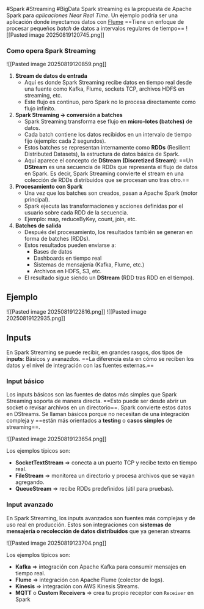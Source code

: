 #Spark #Streaming #BigData
Spark streaming es la propuesta de Apache Spark para *aplicaciones Near Real Time*. Un ejemplo podría ser una aplicación donde inyectamos datos con [Flume](obsidian://open?vault=Big%20Data%20y%20Machine%20learning&file=Big%20Data%2FFlume%2FIntroducci%C3%B3n%20a%20Apache%20Flume)
==Tiene un enfoque de procesar pequeños *batch* de datos a intervalos regulares de tiempo==
![[Pasted image 20250819120745.png]]

### Como opera Spark Streaming

![[Pasted image 20250819120859.png]]
1. **Stream de datos de entrada**
   - Aquí es donde Spark Streaming recibe datos en tiempo real desde una fuente como Kafka, Flume, sockets TCP, archivos HDFS en streaming, etc.
   - Este flujo es continuo, pero Spark no lo procesa directamente como flujo infinito.
2. **Spark Streaming → conversión a batches**
   - Spark Streaming transforma ese flujo en **micro-lotes (batches)** de datos.
   - Cada batch contiene los datos recibidos en un intervalo de tiempo fijo (ejemplo: cada 2 segundos).
   - Estos batches se representan internamente como **RDDs** (Resilient Distributed Datasets), la estructura de datos básica de Spark.
   - Aquí aparece el concepto de **DStream (Discretized Stream)**:
     ==Un **DStream** es una secuencia de RDDs que representa el flujo de datos en Spark. Es decir, Spark Streaming convierte el stream en una colección de RDDs distribuidos que se procesan uno tras otro.==
1. **Procesamiento con Spark**
   - Una vez que los batches son creados, pasan a Apache Spark (motor principal).
   - Spark ejecuta las transformaciones y acciones definidas por el usuario sobre cada RDD de la secuencia.
   - Ejemplo: map, reduceByKey, count, join, etc.
4. **Batches de salida**
   - Después del procesamiento, los resultados también se generan en forma de batches (RDDs).
   - Estos resultados pueden enviarse a:
     - Bases de datos
     - Dashboards en tiempo real
     - Sistemas de mensajería (Kafka, Flume, etc.)
     - Archivos en HDFS, S3, etc.
   - El resultado sigue siendo un **DStream** (RDD tras RDD en el tiempo).
## Ejemplo
![[Pasted image 20250819122816.png]]
![[Pasted image 20250819122935.png]]
## Inputs
En Spark Streaming se puede recibir, en grandes rasgos, dos tipos de **inputs**: Básicos y avanazdos.
==La diferencia esta en cómo se reciben los datos y el nivel de integración con las fuentes externas.==

### Input básico
Los inputs básicos son las fuentes de datos más simples que Spark Streaming soporta de manera directa. ==Esto puede ser desde abrir un socket o revisar archivos en un directorio==. Spark convierte estos datos en DStreams.
Se llaman básicos porque no necesitan de una integración compleja y ==están más orientados a **testing** o **casos simples** de streaming==.

![[Pasted image 20250819123654.png]]

Los ejemplos típicos son:
- **SocketTextStream** => conecta a un puerto TCP y recibe texto en tiempo real.
- **FileStream** => monitorea un directorio y procesa archivos que se vayan agregando.
- **QueueStream** => recibe RDDs predefinidos (útil para pruebas).

### Input avanzado
En Spark Streaming, los inputs avanzados son fuentes más complejas y de uso real en producción.
Estos son integraciones con **sistemas de mensajería o recolección de datos distribuidos** que ya generan streams

![[Pasted image 20250819123704.png]]

Los ejemplos típicos son:
- **Kafka** => integración con Apache Kafka para consumir mensajes en tiempo real.
- **Flume** => integración con Apache Flume (colector de logs).
- **Kinesis** => integración con AWS Kinesis Streams.
- **MQTT** o **Custom Receivers** => crea tu propio receptor con `Receiver` en Spark
